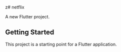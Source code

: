 z# netflix

A new Flutter project.

## Getting Started

This project is a starting point for a Flutter application.
